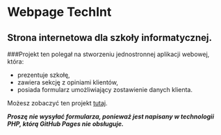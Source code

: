 # Webpage TechInt

## Strona internetowa dla szkoły informatycznej.
###Projekt ten polegał na stworzeniu jednostronnej aplikacji webowej, która:
- prezentuje szkołę,
- zawiera sekcję z opiniami klientów,
- posiada formularz umożliwiający zostawienie danych klienta.

Możesz zobaczyć ten projekt [tutaj](https://maryanazvarych.github.io/webpage-techint/).

***Proszę nie wysyłać formularza, ponieważ jest napisany w technologii PHP, którą GitHub Pages nie obsługuje.***
